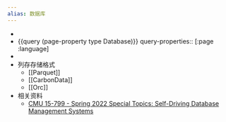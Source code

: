 ```yaml
---
alias: 数据库
---
```


-
- {{query (page-property type Database)}}
  query-properties:: [:page :language]
-
- 列存存储格式
	- [[Parquet]]
	- [[CarbonData]]
	- [[Orc]]
- 相关资料
	- [CMU 15-799 - Spring 2022 Special Topics: Self-Driving Database Management Systems](https://15799.courses.cs.cmu.edu/spring2022/schedule.html)